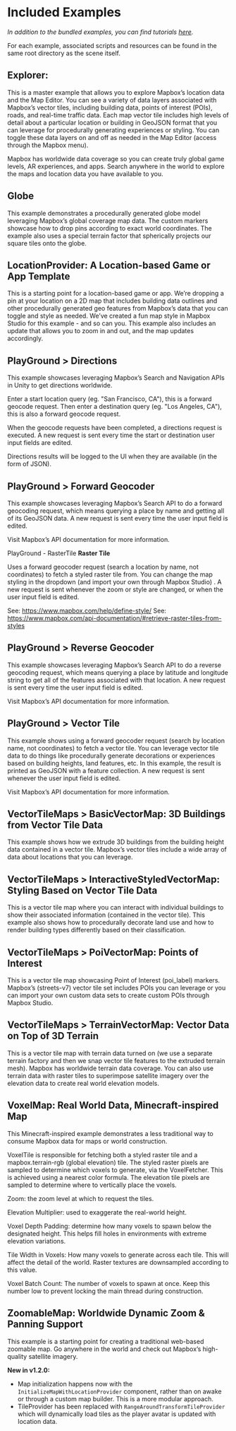 # Included Examples

*In addition to the bundled examples, you can find tutorials [here](https://www.mapbox.com/unity-sdk/tutorials/).*

For each example, associated scripts and resources can be found in the same root directory as the scene itself.

## Explorer: 
This is a master example that allows you to explore Mapbox’s location data and the Map Editor. You can see a variety of data layers associated with Mapbox’s vector tiles, including building data, points of interest (POIs), roads, and real-time traffic data. Each map vector tile includes high levels of detail about a particular location or building in GeoJSON format that you can leverage for procedurally generating experiences or styling. You can toggle these data layers on and off as needed in the Map Editor (access through the Mapbox menu). 

Mapbox has worldwide data coverage so you can create truly global game levels, AR experiences, and apps. Search anywhere in the world to explore the maps and location data you have available to you. 


## Globe
This example demonstrates a procedurally generated globe model leveraging Mapbox’s global coverage map data. The custom markers showcase how to drop pins according to exact world coordinates. The example also uses a special terrain factor that spherically projects our square tiles onto the globe. 


## LocationProvider: A Location-based Game or App Template

This is a starting point for a location-based game or app. We’re dropping a pin at your location on a 2D map that includes building data outlines and other procedurally generated geo features from Mapbox’s data that you can toggle and style as needed. We’ve created a fun map style in Mapbox Studio for this example - and so can you. This example also includes an update that allows you to zoom in and out, and the map updates accordingly. 


## PlayGround > Directions
This example showcases leveraging Mapbox’s Search and Navigation APIs in Unity to get directions worldwide.

Enter a start location query (eg. "San Francisco, CA"), this is a forward geocode request. Then enter a destination query (eg. "Los Angeles, CA"), this is also a forward geocode request.

When the geocode requests have been completed, a directions request is executed. A new request is sent every time the start or destination user input fields are edited.

Directions results will be logged to the UI when they are available (in the form of JSON).


## PlayGround > Forward Geocoder
This example showcases leveraging Mapbox’s Search API to do a forward geocoding request, which means querying a place by name and getting all of its GeoJSON data. A new request is sent every time the user input field is edited.

Visit Mapbox’s API documentation for more information.

PlayGround - RasterTile
<b>Raster Tile</b>

Uses a forward geocoder request (search a location by name, not coordinates) to fetch a styled raster tile from. You can change the map styling in the dropdown (and import your own through Mapbox Studio) . A new request is sent whenever the zoom or style are changed, or when the user input field is edited.

See: https://www.mapbox.com/help/define-style/
See: https://www.mapbox.com/api-documentation/#retrieve-raster-tiles-from-styles


## PlayGround > Reverse Geocoder
This example showcases leveraging Mapbox’s Search API to do a reverse geocoding request, which means querying a place by latitude and longitude string to get all of the features associated with that location. A new request is sent every time the user input field is edited.

Visit Mapbox’s API documentation for more information.


## PlayGround > Vector Tile
This example shows using a forward geocoder request (search by location name, not coordinates) to fetch a vector tile. You can leverage vector tile data to do things like procedurally generate decorations or experiences based on building heights, land features, etc. In this example, the result is printed as GeoJSON with a feature collection. A new request is sent whenever the user input field is edited.

Visit Mapbox’s API documentation for more information.


## VectorTileMaps > BasicVectorMap: 3D Buildings from Vector Tile Data
This example shows how we extrude 3D buildings from the building height data contained in a vector tile. Mapbox’s vector tiles include a wide array of data about locations that you can leverage. 

## VectorTileMaps > InteractiveStyledVectorMap: Styling Based on Vector Tile Data
This is a vector tile map where you can interact with individual buildings to show their associated information (contained in the vector tile). This example also shows how to procedurally decorate land use and how to render building types differently based on their classification. 

## VectorTileMaps > PoiVectorMap: Points of Interest
This is a vector tile map showcasing Point of Interest (poi_label) markers. Mapbox’s (streets-v7) vector tile set includes POIs you can leverage or you can import your own custom data sets to create custom POIs through Mapbox Studio. 

## VectorTileMaps > TerrainVectorMap: Vector Data on Top of 3D Terrain
This is a vector tile map with terrain data turned on (we use a separate terrain factory and then we snap vector tile features to the extruded terrain mesh). Mapbox has worldwide terrain data coverage. You can also use terrain data with raster tiles to superimpose satellite imagery over the elevation data to create real world elevation models. 

## VoxelMap: Real World Data, Minecraft-inspired Map
This Minecraft-inspired example demonstrates a less traditional way to consume Mapbox data for maps or world construction.

VoxelTile is responsible for fetching both a styled raster tile and a mapbox.terrain-rgb (global elevation) tile. The styled raster pixels are sampled to determine which voxels to generate, via the VoxelFetcher. This is achieved using a nearest color formula. The elevation tile pixels are sampled to determine where to vertically place the voxels.

Zoom: the zoom level at which to request the tiles.

Elevation Multiplier: used to exaggerate the real-world height.

Voxel Depth Padding: determine how many voxels to spawn below the designated height. This helps fill holes in environments with extreme elevation variations.

Tile Width in Voxels: How many voxels to generate across each tile. This will affect the detail of the world. Raster textures are downsampled according to this value.

Voxel Batch Count: The number of voxels to spawn at once. Keep this number low to prevent locking the main thread during construction.

## ZoomableMap: Worldwide Dynamic Zoom & Panning Support
This example is a starting point for creating a traditional web-based zoomable map. Go anywhere in the world and check out Mapbox’s high-quality satellite imagery. 


**New in v1.2.0:**
- Map initialization happens now with the `InitializeMapWithLocationProvider` component, rather than on awake or through a custom map builder. This is a more modular approach.
- TileProvider has been replaced with `RangeAroundTransformTileProvider` which will dynamically load tiles as the player avatar is updated with location data.

